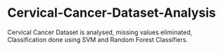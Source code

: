# Cervical-Cancer-Dataset-Analysis

Cervical Cancer Dataset is analysed, missing values eliminated, Classification done using SVM and Random Forest Classifiers.
